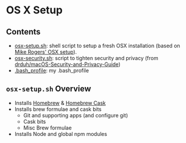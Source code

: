 # OS X Setup

## Contents

- [osx-setup.sh](osx-setup.sh): shell script to setup a fresh OSX installation (based on [Mike Rogers' OSX setup](http://mikerogers.io/2014/05/20/my-OSX-setup.html)).
- [osx-security.sh](osx-security.sh): script to tighten security and privacy (from [drduh/macOS-Security-and-Privacy-Guide](https://github.com/drduh/macOS-Security-and-Privacy-Guide))
- [.bash_profile](.bash_profile): my .bash_profile

## `osx-setup.sh` Overview

* Installs [Homebrew](http://brew.sh/) & [Homebrew Cask](http://caskroom.io/)
* Installs brew formulae and cask bits
    - Git and supporting apps (and configure git)
    - Cask bits
    - Misc Brew formulae
* Installs Node and global npm modules
